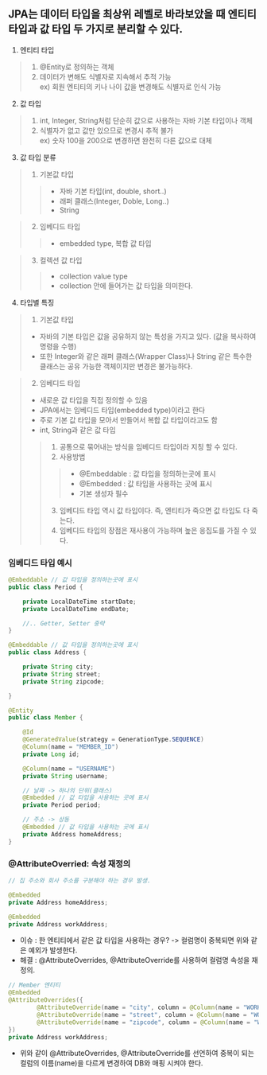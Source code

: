 ## JPA는 데이터 타입을 최상위 레벨로 바라보았을 때 엔티티 타입과 값 타입 두 가지로 분리할 수 있다.

1. 엔티티 타입
> 1. @Entity로 정의하는 객체
> 2. 데이터가 변해도 식별자로 지속해서 추적 가능 <br>
ex) 회원 엔티티의 키나 나이 값을 변경해도 식별자로 인식 가능

2. 값 타입
> 1. int, Integer, String처럼 단순히 값으로 사용하는 자바 기본 타입이나 객체
> 2. 식별자가 없고 값만 있으므로 변경시 추적 불가 <br>
ex) 숫자 100을 200으로 변경하면 완전히 다른 값으로 대체

3. 값 타입 분류
> 1. 기본값 타입
>> - 자바 기본 타입(int, double, short..)
>> - 래퍼 클래스(Integer, Doble, Long..)
>> - String

> 2. 임베디드 타입
>> - embedded type, 복합 값 타입

> 3. 컬렉션 값 타입
>> - collection value type
>> - collection 안에 들어가는 값 타입을 의미한다. 

4. 타입별 특징
> 1. 기본값 타입
> - 자바의 기본 타입은 값을 공유하지 않는 특성을 가지고 있다. (값을 복사하여 명령을 수행)
> - 또한 Integer와 같은 래퍼 클래스(Wrapper Class)나 String 같은 특수한 클래스는 공유 가능한 객체이지만 변경은 불가능하다.

> 2. 임베디드 타입
> - 새로운 값 타입을 직접 정의할 수 있음
> - JPA에서는 임베디드 타입(embedded type)이라고 한다
> - 주로 기본 값 타입을 모아서 만들어서 복합 값 타입이라고도 함
> - int, String과 같은 값 타입
>> 1. 공통으로 묶어내는 방식을 임베디드 타입이라 지칭 할 수 있다.
>> 2. 사용방법 
>>> - @Embeddable : 값 타입을 정의하는곳에 표시
>>> - @Embedded : 값 타입을 사용하는 곳에 표시
>>> - 기본 생성자 필수
>> 3. 임베디드 타입 역시 값 타입이다. 즉, 엔티티가 죽으면 값 타입도 다 죽는다.
>> 4. 임베디드 타입의 장점은 재사용이 가능하며 높은 응집도를 가질 수 있다.

### 임베디드 타입 예시
```java
@Embeddable // 값 타입을 정의하는곳에 표시
public class Period {

    private LocalDateTime startDate;
    private LocalDateTime endDate;

    //.. Getter, Setter 중략
}
```
```java
@Embeddable // 값 타입을 정의하는곳에 표시
public class Address {

    private String city;
    private String street;
    private String zipcode;

}
```
```java
@Entity
public class Member {

    @Id
    @GeneratedValue(strategy = GenerationType.SEQUENCE)
    @Column(name = "MEMBER_ID")
    private Long id;

    @Column(name = "USERNAME")
    private String username;

    // 날짜 -> 하나의 단위(클래스)
    @Embedded // 값 타입을 사용하는 곳에 표시
    private Period period;

    // 주소 -> 상동
    @Embedded // 값 타입을 사용하는 곳에 표시
    private Address homeAddress;
}
```

### @AttributeOverried: 속성 재정의
```java 
// 집 주소와 회사 주소를 구분해야 하는 경우 발생.

@Embedded
private Address homeAddress;

@Embedded
private Address workAddress;
```
- 이슈 : 한 엔티티에서 같은 값 타입을 사용하는 경우? -> 컬럼명이 중복되면 위와 같은 예외가 발생한다.
- 해결 : @AttributeOverrides, @AttributeOverride를 사용하여 컬럼명 속성을 재정의.
```java
// Member 엔티티
@Embedded
@AttributeOverrides({
        @AttributeOverride(name = "city", column = @Column(name = "WORK_CITY")),
        @AttributeOverride(name = "street", column = @Column(name = "WORK_STREET")),
        @AttributeOverride(name = "zipcode", column = @Column(name = "WORK_ZIPCODE"))
})
private Address workAddress;
```
- 위와 같이 @AttributeOverrides, @AttributeOverride를 선언하여 중복이 되는 컬럼의 이름(name)을 다르게 변경하여 DB와 매핑 시켜야 한다.

